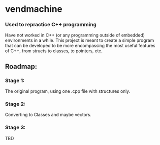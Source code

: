 # vendmachine
### Used to repractice C++ programming

Have not worked in C++ (or any programming outside of embedded) environments in a while. 
This project is meant to create a simple program that can be developed to be more encompassing
the most useful features of C++, from structs to classes, to pointers, etc.

## Roadmap:

### Stage 1:
The original program, using one .cpp file with structures only.

### Stage 2:
Converting to Classes and maybe vectors.

### Stage 3:
TBD
